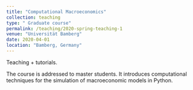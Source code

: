 ```yaml
---
title: "Computational Macroeconomics"
collection: teaching
type: " Graduate course"
permalink: /teaching/2020-spring-teaching-1
venue: "Universität Bamberg"
date: 2020-04-01
location: "Bamberg, Germany"
---
```



Teaching + tutorials.

The course is addressed to master students. It introduces computational techniques for the simulation of macroeconomic models in Python.
